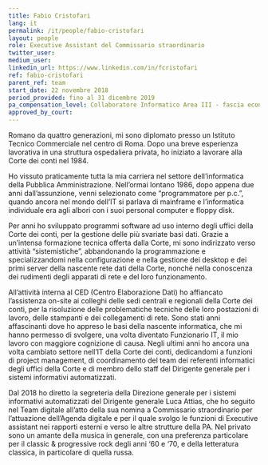 ```yaml
---
title: Fabio Cristofari
lang: it
permalink: /it/people/fabio-cristofari
layout: people
role: Executive Assistant del Commissario straordinario
twitter_user:
medium_user:
linkedin_url: https://www.linkedin.com/in/fcristofari
ref: fabio-cristofari
parent_ref: team
start_date: 22 novembre 2018
period_provided: fino al 31 dicembre 2019
pa_compensation_level: Collaboratore Informatico Area III - fascia economica F1
approved_by_court: 
---
```

Romano da quattro generazioni, mi sono diplomato presso un Istituto Tecnico Commerciale nel centro di Roma. Dopo una breve esperienza lavorativa in una struttura ospedaliera privata, ho iniziato a lavorare alla Corte dei conti nel 1984.

Ho vissuto praticamente tutta la mia carriera nel settore dell’informatica della Pubblica Amministrazione. Nell’ormai lontano 1986, dopo appena due anni dall’assunzione, venni selezionato come “programmatore per p.c.”, quando ancora nel mondo dell’IT si parlava di mainframe e l’informatica individuale era agli albori con i suoi personal computer e floppy disk. 

Per anni ho sviluppato programmi software ad uso interno degli uffici della Corte dei conti, per la gestione delle più svariate basi dati. Grazie a un’intensa formazione tecnica offerta dalla Corte, mi sono indirizzato verso attività “sistemistiche”, abbandonando la programmazione e specializzandomi nella configurazione e nella gestione dei desktop e dei primi server della nascente rete dati della Corte, nonché nella conoscenza dei rudimenti degli apparati di rete e del loro funzionamento.

All’attività interna al CED (Centro Elaborazione Dati) ho affiancato l’assistenza on-site ai colleghi delle sedi centrali e regionali della Corte dei conti, per la risoluzione delle problematiche tecniche delle loro postazioni di lavoro, delle stampanti e dei collegamenti di rete. Sono stati anni affascinanti dove ho appreso le basi della nascente informatica, che mi hanno permesso di svolgere, una volta diventato Funzionario IT, il mio lavoro con maggiore cognizione di causa.
Negli ultimi anni ho ancora una volta cambiato settore nell’IT della Corte dei conti, dedicandomi a funzioni di project management, di coordinamento del team dei referenti informatici degli uffici della Corte e di membro dello staff del Dirigente generale per i sistemi informativi automatizzati.

Dal 2018 ho diretto la segreteria della Direzione generale per i sistemi informativi automatizzati del Dirigente generale Luca Attias, che ho seguito nel Team digitale all’atto della sua nomina a Commissario straordinario per l’attuazione dell’Agenda digitale e per il quale svolgo le funzioni di Executive assistant nei rapporti esterni e verso le altre strutture della PA.
Nel privato sono un amante della musica in generale, con una preferenza particolare per il classic & progressive rock degli anni ‘60 e ‘70, e della letteratura classica, in particolare di quella  russa.
